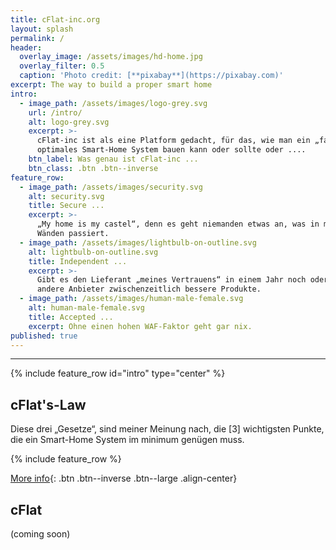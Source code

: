 ```yaml
---
title: cFlat-inc.org
layout: splash
permalink: /
header:
  overlay_image: /assets/images/hd-home.jpg
  overlay_filter: 0.5
  caption: 'Photo credit: [**pixabay**](https://pixabay.com)'
excerpt: The way to build a proper smart home
intro:
  - image_path: /assets/images/logo-grey.svg
    url: /intro/
    alt: logo-grey.svg
    excerpt: >-
      cFlat-inc ist als eine Platform gedacht, für das, wie man ein „fast“
      optimales Smart-Home System bauen kann oder sollte oder ....
    btn_label: Was genau ist cFlat-inc ...
    btn_class: .btn .btn--inverse
feature_row:
  - image_path: /assets/images/security.svg
    alt: security.svg
    title: Secure ...
    excerpt: >-
      „My home is my castel“, denn es geht niemanden etwas an, was in meinen [4]
      Wänden passiert.
  - image_path: /assets/images/lightbulb-on-outline.svg
    alt: lightbulb-on-outline.svg
    title: Independent ...
    excerpt: >-
      Gibt es den Lieferant „meines Vertrauens“ in einem Jahr noch oder haben
      andere Anbieter zwischenzeitlich bessere Produkte.
  - image_path: /assets/images/human-male-female.svg
    alt: human-male-female.svg
    title: Accepted ...
    excerpt: Ohne einen hohen WAF-Faktor geht gar nix.
published: true
---
```

<p></p>

---

{% include feature_row id="intro" type="center" %}

## cFlat's-Law

Diese drei „Gesetze“, sind meiner Meinung nach, die [3] wichtigsten Punkte, die ein Smart-Home System im minimum genügen muss.

{% include feature_row %}

[More info](/law){: .btn .btn--inverse .btn--large .align-center}

## cFlat

(coming soon)
